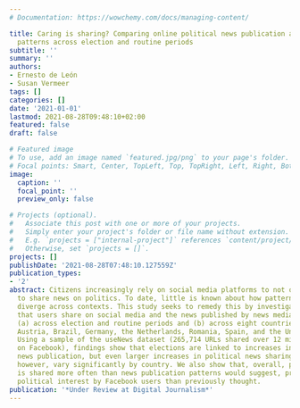 ```yaml
---
# Documentation: https://wowchemy.com/docs/managing-content/

title: Caring is sharing? Comparing online political news publication and dissemination
  patterns across election and routine periods
subtitle: ''
summary: ''
authors:
- Ernesto de León
- Susan Vermeer
tags: []
categories: []
date: '2021-01-01'
lastmod: 2021-08-28T09:48:10+02:00
featured: false
draft: false

# Featured image
# To use, add an image named `featured.jpg/png` to your page's folder.
# Focal points: Smart, Center, TopLeft, Top, TopRight, Left, Right, BottomLeft, Bottom, BottomRight.
image:
  caption: ''
  focal_point: ''
  preview_only: false

# Projects (optional).
#   Associate this post with one or more of your projects.
#   Simply enter your project's folder or file name without extension.
#   E.g. `projects = ["internal-project"]` references `content/project/deep-learning/index.md`.
#   Otherwise, set `projects = []`.
projects: []
publishDate: '2021-08-28T07:48:10.127559Z'
publication_types:
- '2'
abstract: Citizens increasingly rely on social media platforms to not only read but
  to share news on politics. To date, little is known about how patterns of news sharing
  diverge across contexts. This study seeks to remedy this by investigating the news
  that users share on social media and the news published by news media organizations
  (a) across election and routine periods and (b) across eight countries (i.e., Australia,
  Austria, Brazil, Germany, the Netherlands, Romania, Spain, and the United Kingdom).
  Using a sample of the useNews dataset (265,714 URLs shared over 12 million times
  on Facebook), findings show that elections are linked to increases in political
  news publication, but even larger increases in political news sharing -- these changes,
  however, vary significantly by country. We also show that, overall, political news
  is shared more often than news publication patterns would suggest, proposing higher
  political interest by Facebook users than previously thought.
publication: '*Under Review at Digital Journalism*'
---
```

